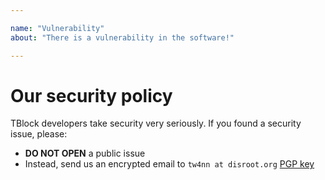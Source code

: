 ```yaml
---

name: "Vulnerability"
about: "There is a vulnerability in the software!"

---
```


# Our security policy

TBlock developers take security very seriously. If you found a security issue, please:

- **DO NOT OPEN** a public issue
- Instead, send us an encrypted email to `tw4nn at disroot.org` [PGP key](https://keys.openpgp.org/pks/lookup?op=get&options=mr&search=0xa57da10c6a622811b52d609ba964862b572e3094)
